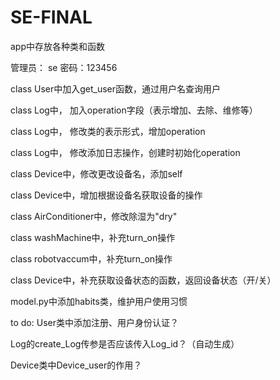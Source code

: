 # SE-FINAL
app中存放各种类和函数

管理员： se 密码：123456


class User中加入get_user函数，通过用户名查询用户

class Log中， 加入operation字段（表示增加、去除、维修等）

class Log中， 修改类的表示形式，增加operation

class Log中， 修改添加日志操作，创建时初始化operation

class Device中，修改更改设备名，添加self

class Device中，增加根据设备名获取设备的操作

class AirConditioner中，修改除湿为"dry"

class washMachine中，补充turn_on操作

class robotvaccum中，补充turn_on操作

class Device中，补充获取设备状态的函数，返回设备状态（开/关）

model.py中添加habits类，维护用户使用习惯

to do:
User类中添加注册、用户身份认证？

Log的create_Log传参是否应该传入Log_id？（自动生成）

Device类中Device_user的作用？

